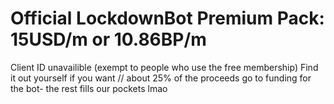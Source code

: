 # Official LockdownBot Premium Pack: 15USD/m or 10.86BP/m
Client ID unavailible (exempt to people who use the free membership)
Find it out yourself if you want
// about 25% of the proceeds go to funding for the bot- the rest fills our pockets lmao
